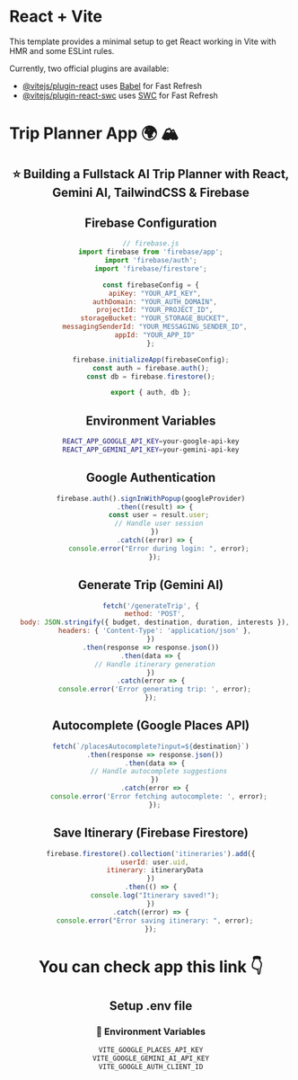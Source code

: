 # React + Vite

This template provides a minimal setup to get React working in Vite with HMR and some ESLint rules.

Currently, two official plugins are available:

- [@vitejs/plugin-react](https://github.com/vitejs/vite-plugin-react/blob/main/packages/plugin-react/README.md) uses [Babel](https://babeljs.io/) for Fast Refresh
- [@vitejs/plugin-react-swc](https://github.com/vitejs/vite-plugin-react-swc) uses [SWC](https://swc.rs/) for Fast Refresh


  

  
# Trip Planner App :earth_africa:	:mountain_snow:

<div style="text-align: center;"> 
 
## :star: Building a Fullstack AI Trip Planner with React, Gemini AI, TailwindCSS & Firebase
 


## Firebase Configuration

```javascript
// firebase.js
import firebase from 'firebase/app';
import 'firebase/auth';
import 'firebase/firestore';

const firebaseConfig = {
  apiKey: "YOUR_API_KEY",
  authDomain: "YOUR_AUTH_DOMAIN",
  projectId: "YOUR_PROJECT_ID",
  storageBucket: "YOUR_STORAGE_BUCKET",
  messagingSenderId: "YOUR_MESSAGING_SENDER_ID",
  appId: "YOUR_APP_ID"
};

firebase.initializeApp(firebaseConfig);
const auth = firebase.auth();
const db = firebase.firestore();

export { auth, db };
```

## Environment Variables

```bash
REACT_APP_GOOGLE_API_KEY=your-google-api-key
REACT_APP_GEMINI_API_KEY=your-gemini-api-key
```

## Google Authentication

```javascript
firebase.auth().signInWithPopup(googleProvider)
  .then((result) => {
    const user = result.user;
    // Handle user session
  })
  .catch((error) => {
    console.error("Error during login: ", error);
  });
```

## Generate Trip (Gemini AI)

```javascript
fetch('/generateTrip', {
  method: 'POST',
  body: JSON.stringify({ budget, destination, duration, interests }),
  headers: { 'Content-Type': 'application/json' },
})
.then(response => response.json())
.then(data => {
  // Handle itinerary generation
})
.catch(error => {
  console.error('Error generating trip: ', error);
});
```

## Autocomplete (Google Places API)

```javascript
fetch(`/placesAutocomplete?input=${destination}`)
  .then(response => response.json())
  .then(data => {
    // Handle autocomplete suggestions
  })
  .catch(error => {
    console.error('Error fetching autocomplete: ', error);
  });
```

## Save Itinerary (Firebase Firestore)

```javascript
firebase.firestore().collection('itineraries').add({
  userId: user.uid,
  itinerary: itineraryData
})
.then(() => {
  console.log("Itinerary saved!");
})
.catch((error) => {
  console.error("Error saving itinerary: ", error);
});
```


# You can check app this link :point_down:

## Setup .env file
### :key: Environment Variables


```js
VITE_GOOGLE_PLACES_API_KEY
VITE_GOOGLE_GEMINI_AI_API_KEY
VITE_GOOGLE_AUTH_CLIENT_ID
``` 

